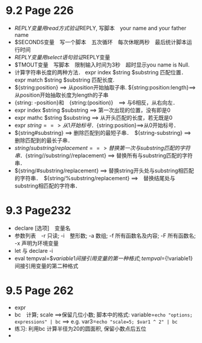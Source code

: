 # 9.2 Page 226
- $REPLY变量 用read方式验证$REPLY, 写脚本　your name and your father name
- $SECONDS变量　写一个脚本　五次循环　每次休眠两秒　最后统计脚本运行时间
- $REPLY变量　用select 语句验证$REPLY变量
- $TMOUT变量　写脚本　限制输入时间为3秒　超时显示you name is Null.
- 计算字符串长度的两种方法． expr index $string $substring 匹配位置．　expr match $string $substring 匹配长度.
- ${string:position} ==> 从position开始抽取子串. ${string:position:length}==>从position开始抽取长度为length的子串
- {string: -position}和　{string:(position)}　==> 与6相反，从右向左．
- expr index $string $substring ==> 第一次出现的位置，没有即是0
- expr mathc $string $substring ==> 从开头匹配的长度，若无既是0
- expr $string ==>从1开始标号．　${string:position}==>从0开始标号．
- ${string#substring} ==> 删除匹配到的最短子串．　${string-substring} ==>删除匹配到的最长子串．
- ${string/substring/replacement} ==> 替换第一次与substring匹配的字符串．　${string//substring//replacement} ==> 替换所有与substring匹配的字符串．
- ${string/#substring/replacement} ==> 替换string开头处与substring相匹配的字符串．　${string/%substring/replacement} ==>　替换结尾处与substring相匹配的字符串．

# 9.3 Page232
- declare [选项]　变量名
- 参数列表　-r 只读; -i　整形数; -a 数组; -f 所有函数名及内容; -F 所有函数名; -x 声明为环境变量
- let 与 declare -i
- eval tempval=\$$variable1 间接引用变量的第一种格式; tempval=${!variable1} 间接引用变量的第二种格式

# 9.5 Page 262
- expr
- bc　计算; scale ==>保留几位小数; 脚本中的格式: variable=`echo "options; expressions" | bc` ==> e.g. var3=`echo "scale=5; $var1 ^ 2" | bc`
- 练习: 利用bc 计算半径为20的圆面积, 保留小数点后五位
- 
